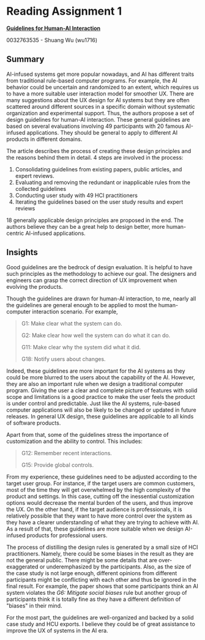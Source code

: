 # Reading Assignment 1

[**Guidelines for Human-AI Interaction**](https://dl.acm.org/doi/10.1145/3290605.3300233)

0032763535 - Shuang Wu (wu1716)

## Summary

AI-infused systems get more popular nowadays, and AI has different traits from
traditional rule-based computer programs. For example, the AI behavior could be
uncertain and randomized to an extent, which requires us to have a more suitable
user interaction model for smoother UX. There are many suggestions about the UX
design for AI systems but they are often scattered around different sources in a
specific domain without systematic organization and experimental support. Thus,
the authors propose a set of design guidelines for human-AI interaction. These
general guidelines are based on several evaluations involving 49 participants
with 20 famous AI-infused applications. They should be general to apply to
different AI products in different domains.

The article describes the process of creating these design principles and the
reasons behind them in detail. 4 steps are involved in the process:

1. Consolidating guidelines from existing papers, public articles, and expert
   reviews.
2. Evaluating and removing the redundant or inapplicable rules from the
   collected guidelines
3. Conducting user study with 49 HCI practitioners
4. Iterating the guidelines based on the user study results and expert reviews

18 generally applicable design principles are proposed in the end. The authors
believe they can be a great help to design better, more human-centric AI-infused
applications.

## Insights

Good guidelines are the bedrock of design evaluation. It is helpful to have such
principles as the methodology to achieve our goal. The designers and engineers
can grasp the correct direction of UX improvement when evolving the products.

Though the guidelines are drawn for human-AI interaction, to me, nearly all the
guidelines are general enough to be applied to most the human-computer
interaction scenario. For example,

> G1: Make clear what the system can do.
>
> G2: Make clear how well the system can do what it can do.
>
> G11: Make clear why the system did what it did.
>
> G18: Notify users about changes.

Indeed, these guidelines are more important for the AI systems as they could be
more blurred to the users about the capability of the AI. However, they are also
an important rule when we design a traditional computer program. Giving the user
a clear and complete picture of features with solid scope and limitations is a
good practice to make the user feels the product is under control and
predictable. Just like the AI systems, rule-based computer applications will
also be likely to be changed or updated in future releases. In general UX
design, these guidelines are applicable to all kinds of software products.

Apart from that, some of the guidelines stress the importance of customization
and the ability to control. This includes:

> G12: Remember recent interactions.
>
> G15: Provide global controls.

From my experience, these guidelines need to be adjusted according to the target
user group. For instance, if the target users are common customers, most of the
time they will get overwhelmed by the high complexity of the product and
settings. In this case, cutting off the inessential customization options would
decrease the mental burden of the users, and thus improve the UX. On the other
hand, if the target audience is professionals, it is relatively possible that
they want to have more control over the system as they have a clearer
understanding of what they are trying to achieve with AI. As a result of that,
these guidelines are more suitable when we design AI-infused products for
professional users.

The process of distilling the design rules is generated by a small size of HCI
practitioners. Namely, there could be some biases in the result as they are not
the general public. There might be some details that are over-exaggerated or
underemphasized by the participants. Also, as the size of the case study is not
large enough, different opinions from different participants might be
conflicting with each other and thus be ignored in the final result. For
example, the paper shows that some participants think an AI system violates the
_G6: Mitigate social biases_ rule but another group of participants think it is
totally fine as they have a different definition of "biases" in their mind.

For the most part, the guidelines are well-organized and backed by a solid case
study and HCU exports. I believe they could be of great assistance to improve
the UX of systems in the AI era.
